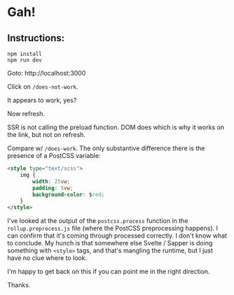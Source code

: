 # Gah!

## Instructions:

	npm install
	npm run dev

Goto: http://localhost:3000

Click on `/does-not-work`.

It appears to work, yes?

Now refresh.

SSR is not calling the preload function. DOM does which is why it works on the link, but not on refresh.

Compare w/ `/does-work`. The only substantive difference there is the presence of a PostCSS variable:

```html
<style type="text/scss">
	img {
		width: 25vw;
		padding: 5vw;
		background-color: $red;
	}
</style>
```

I've looked at the output of the `postcss.process` function in the `rollup.preprocess.js` file (where the PostCSS preprocessing happens). I can confirm that it's coming through processed correctly. I don't know what to conclude. My hunch is that somewhere else Svelte / Sapper is doing something with `<style>` tags, and that's mangling the runtime, but I just have no clue where to look.

I'm happy to get back on this if you can point me in the right direction.

Thanks.
